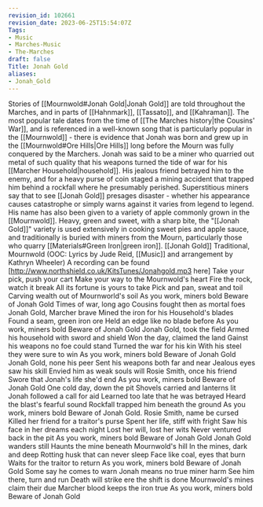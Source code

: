 ```yaml
---
revision_id: 102661
revision_date: 2023-06-25T15:54:07Z
Tags:
- Music
- Marches-Music
- The-Marches
draft: false
Title: Jonah Gold
aliases:
- Jonah_Gold
---
```

Stories of [[Mournwold#Jonah Gold|Jonah Gold]] are told throughout the Marches, and in parts of [[Hahnmark]], [[Tassato]], and [[Kahraman]]. The most popular tale dates from the time of [[The Marches history|the Cousins' War]], and is referenced in a well-known song that is particularly popular in the [[Mournwold]] - there is evidence that Jonah was born and grew up in the [[Mournwold#Ore Hills|Ore Hills]] long before the Mourn was fully conquered by the Marchers. 
Jonah was said to be a miner who quarried out metal of such quality that his weapons turned the tide of war for his [[Marcher Household|household]]. His jealous friend betrayed him to the enemy, and for a heavy purse of coin staged a mining accident that trapped him behind a rockfall where he presumably perished. Superstitious miners say that to see [[Jonah Gold]] presages disaster - whether his appearance causes catastrophe or simply warns against it varies from legend to legend. 
His name has also been given to a variety of apple commonly grown in the [[Mournwold]]. Heavy, green and sweet, with a sharp bite, the "[[Jonah Gold]]" variety is used extensively in cooking sweet pies and apple sauce, and traditionally is buried with miners from the Mourn, particularly those who quarry [[Materials#Green Iron|green iron]]. 
[[Jonah Gold]]
Traditional, Mournwold 
(OOC: Lyrics by Jude Reid, [[Music]] and arrangement by Kathryn Wheeler)
A recording can be found [http://www.northshield.co.uk/KitsTunes/Jonahgold.mp3 here] 
Take your pick, push your cart
Make your way to the Mournwold's heart
Fire the rock, watch it break
All its fortune is yours to take
Pick and pan, sweat and toil
Carving wealth out of Mournworld's soil
As you work, miners bold
Beware of Jonah Gold
Times of war, long ago
Cousins fought then as mortal foes
Jonah Gold, Marcher brave
Mined the iron for his Household's blades
Found a seam, green iron ore
Held an edge like no blade before
As you work, miners bold
Beware of Jonah Gold
Jonah Gold, took the field
Armed his household with sword and shield 
Won the day, claimed the land
Gainst his weapons no foe could stand
Turned the war for his kin
With his steel they were sure to win
As you work, miners bold
Beware of Jonah Gold
Jonah Gold, none his peer
Sent his weapons both far and near
Jealous eyes saw his skill
Envied him as weak souls will
Rosie Smith, once his friend
Swore that Jonah's life she'd end
As you work, miners bold
Beware of Jonah Gold
One cold day, down the pit
Shovels carried and lanterns lit
Jonah followed a call for aid
Learned too late that he was betrayed
Heard the blast's fearful sound
Rockfall trapped him beneath the ground
As you work, miners bold
Beware of Jonah Gold.
Rosie Smith, name be cursed
Killed her friend for a traitor's purse
Spent her life, stiff with fright
Saw his face in her dreams each night
Lost her will, lost her wits
Never ventured back in the pit
As you work, miners bold
Beware of Jonah Gold
Jonah Gold wanders still
Haunts the mine beneath Mournwold's hill
In the mines, dark and deep
Rotting husk that can never sleep
Face like coal, eyes that burn
Waits for the traitor to return
As you work, miners bold
Beware of Jonah Gold
Some say he comes to warn
Jonah means no true miner harm
See him there, turn and run
Death will strike ere the shift is done
Mournwold's mines claim their due
Marcher blood keeps the iron true
As you work, miners bold
Beware of Jonah Gold